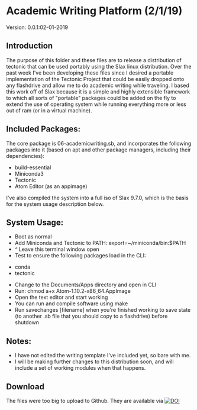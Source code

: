# Academic Writing Platform (2/1/19)
Version: 0.0.1:02-01-2019

## Introduction
The purpose of this folder and these files are to release a distribution of tectonic that can be used portably using the Slax linux distribution.  Over the past week I've been developing these files since I desired a portable implementation of the Tectonic Project that could be easily dropped onto any flashdrive and allow me to do academic writing while traveling.  I based this work off of Slax because it is a simple and highly extensible framework to which all sorts of "portable" packages could be added on the fly to extend the use of operating system while running everything more or less out of ram (or in a virtual machine).  

## Included Packages:
The core package is 06-academicwriting.sb, and incorporates the following packages into it (based on apt and other package managers, including their dependencies):
* build-essential
* Miniconda3
* Tectonic
* Atom Editor (as an appimage)

I've also compiled the system into a full iso of Slax 9.7.0, which is the basis for the system usage description below.

## System Usage:
* Boot as normal
* Add Miniconda and Tectonic to PATH: export=~/miniconda/bin:$PATH
* ^ Leave this terminal window open
* Test to ensure the following packages load in the CLI:
 - conda
 - tectonic
* Change to the Documents/Apps directory and open in CLI
* Run: chmod a+x Atom-1.10.2-x86_64.AppImage
* Open the text editor and start working
* You can run and compile software using make
* Run savechanges [filename] when you're finished working to save state (to another .sb file that you should copy to a flashdrive) before shutdown

## Notes:
* I have not edited the writing template I've included yet, so bare with me.
* I will be making further changes to this distribution soon, and will include a set of working modules when that happens.

## Download
The files were too big to upload to Github.  They are available via [![DOI](https://zenodo.org/badge/DOI/10.5281/zenodo.2555402.svg)](https://doi.org/10.5281/zenodo.2555402)
